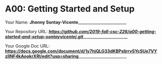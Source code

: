 # A00: Getting Started and Setup

Your Name: ____Jhonny Sontay-Vicente_____________________________

Your Repository URL: _____https://github.com/2019-fall-csc-226/a00-getting-started-and-setup-sontayvicentej.git____________________________

Your Google Doc URL: ____https://docs.google.com/document/d/1y7hjQLG33dKBPsljrrvSYcSUe7VYzIlNF4kAookrXRI/edit?usp=sharing_____________________________
